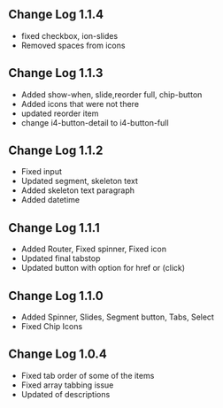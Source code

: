 ## Change Log 1.1.4
- fixed checkbox, ion-slides
- Removed spaces from icons

## Change Log 1.1.3
- Added show-when, slide,reorder full, chip-button
- Added icons that were not there
- updated reorder item
- change i4-button-detail to i4-button-full

## Change Log 1.1.2

- Fixed input
- Updated segment, skeleton text
- Added skeleton text paragraph
- Added datetime

## Change Log 1.1.1

- Added Router, Fixed spinner, Fixed icon
- Updated final tabstop
- Updated button with option for href or (click)

## Change Log 1.1.0
- Added Spinner, Slides, Segment button, Tabs, Select
- Fixed Chip Icons

## Change Log 1.0.4
- Fixed tab order of some of the items
- Fixed array tabbing issue
- Updated of descriptions
